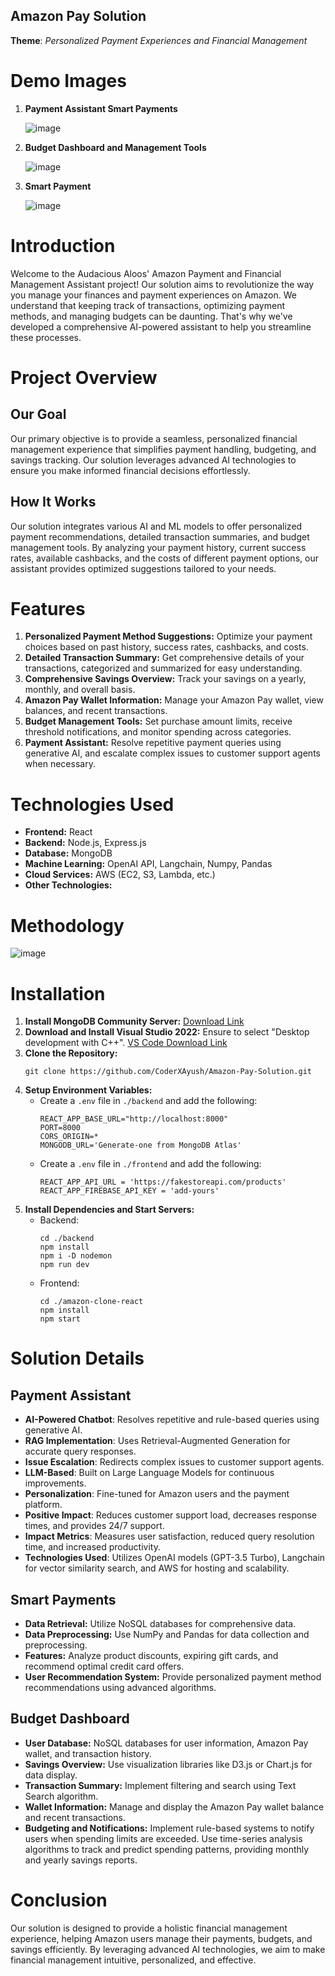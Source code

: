 ## Amazon Pay Solution

**Theme**: *Personalized Payment Experiences and Financial Management*

# Demo Images
1. **Payment Assistant Smart Payments**

    ![image](https://github.com/CoderXAyush/Amazon-Pay-Solution/blob/main/images/chatbot.jpg)
    
2. **Budget Dashboard and Management Tools**

    ![image](https://github.com/CoderXAyush/Amazon-Pay-Solution/blob/main/images/dashboard.jpg)
    
3. **Smart Payment**

    ![image](https://github.com/CoderXAyush/Amazon-Pay-Solution/blob/main/images/paymentrecommendationpage.jpg)

# Introduction
Welcome to the Audacious Aloos' Amazon Payment and Financial Management Assistant project! Our solution aims to revolutionize the way you manage your finances and payment experiences on Amazon. We understand that keeping track of transactions, optimizing payment methods, and managing budgets can be daunting. That's why we've developed a comprehensive AI-powered assistant to help you streamline these processes.

# Project Overview
## Our Goal
Our primary objective is to provide a seamless, personalized financial management experience that simplifies payment handling, budgeting, and savings tracking. Our solution leverages advanced AI technologies to ensure you make informed financial decisions effortlessly.

## How It Works
Our solution integrates various AI and ML models to offer personalized payment recommendations, detailed transaction summaries, and budget management tools. By analyzing your payment history, current success rates, available cashbacks, and the costs of different payment options, our assistant provides optimized suggestions tailored to your needs.

# Features
1. **Personalized Payment Method Suggestions:** Optimize your payment choices based on past history, success rates, cashbacks, and costs.
2. **Detailed Transaction Summary:** Get comprehensive details of your transactions, categorized and summarized for easy understanding.
3. **Comprehensive Savings Overview:** Track your savings on a yearly, monthly, and overall basis.
4. **Amazon Pay Wallet Information:** Manage your Amazon Pay wallet, view balances, and recent transactions.
5. **Budget Management Tools:** Set purchase amount limits, receive threshold notifications, and monitor spending across categories.
6. **Payment Assistant:** Resolve repetitive payment queries using generative AI, and escalate complex issues to customer support agents when necessary.

# Technologies Used
- **Frontend:** React
- **Backend:** Node.js, Express.js
- **Database:** MongoDB
- **Machine Learning:** OpenAI API, Langchain, Numpy, Pandas
- **Cloud Services:** AWS (EC2, S3, Lambda, etc.)
- **Other Technologies:** 

# Methodology
![image](https://github.com/CoderXAyush/Amazon-Pay-Solution/blob/main/images/Flowchart.jpg)

# Installation
1. **Install MongoDB Community Server:** [Download Link](https://www.mongodb.com/try/download/community)
2. **Download and Install Visual Studio 2022:** Ensure to select "Desktop development with C++". [VS Code Download Link](https://visualstudio.microsoft.com/)
3. **Clone the Repository:**
    ```
    git clone https://github.com/CoderXAyush/Amazon-Pay-Solution.git
    ```
4. **Setup Environment Variables:**
    - Create a `.env` file in `./backend` and add the following:
      ```
      REACT_APP_BASE_URL="http://localhost:8000"
      PORT=8000
      CORS_ORIGIN=*
      MONGODB_URL='Generate-one from MongoDB Atlas'
      ```
    - Create a `.env` file in `./frontend` and add the following:
      ```
      REACT_APP_API_URL = 'https://fakestoreapi.com/products'
      REACT_APP_FIREBASE_API_KEY = 'add-yours'
      ```
5. **Install Dependencies and Start Servers:**
    - Backend:
      ```
      cd ./backend
      npm install
      npm i -D nodemon
      npm run dev
      ```
    - Frontend:
      ```
      cd ./amazon-clone-react
      npm install
      npm start
      ```

# Solution Details
## Payment Assistant
- **AI-Powered Chatbot**: Resolves repetitive and rule-based queries using generative AI.
- **RAG Implementation**: Uses Retrieval-Augmented Generation for accurate query responses.
- **Issue Escalation**: Redirects complex issues to customer support agents.
- **LLM-Based**: Built on Large Language Models for continuous improvements.
- **Personalization**: Fine-tuned for Amazon users and the payment platform.
- **Positive Impact**: Reduces customer support load, decreases response times, and provides 24/7 support.
- **Impact Metrics**: Measures user satisfaction, reduced query resolution time, and increased productivity.
- **Technologies Used**: Utilizes OpenAI models (GPT-3.5 Turbo), Langchain for vector similarity search, and AWS for hosting and scalability.
## Smart Payments
- **Data Retrieval:** Utilize NoSQL databases for comprehensive data.
- **Data Preprocessing:** Use NumPy and Pandas for data collection and preprocessing.
- **Features:** Analyze product discounts, expiring gift cards, and recommend optimal credit card offers.
- **User Recommendation System:** Provide personalized payment method recommendations using advanced algorithms.

## Budget Dashboard
- **User Database:** NoSQL databases for user information, Amazon Pay wallet, and transaction history.
- **Savings Overview:** Use visualization libraries like D3.js or Chart.js for data display.
- **Transaction Summary:** Implement filtering and search using Text Search algorithm.
- **Wallet Information:** Manage and display the Amazon Pay wallet balance and recent transactions.
- **Budgeting and Notifications:** Implement rule-based systems to notify users when spending limits are exceeded. Use time-series analysis algorithms to track and predict spending patterns, providing monthly and yearly savings reports.

# Conclusion
Our solution is designed to provide a holistic financial management experience, helping Amazon users manage their payments, budgets, and savings efficiently. By leveraging advanced AI technologies, we aim to make financial management intuitive, personalized, and effective.
